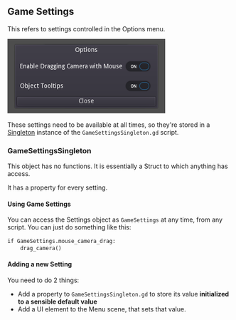 ## Game Settings

This refers to settings controlled in the Options menu.

![screenshot alt text](/docs/reference/images/options_menu.png)

These settings need to be available at all times, so they're stored in a [Singleton](https://docs.godotengine.org/en/3.5/tutorials/scripting/singletons_autoload.html) instance of the `GameSettingsSingleton.gd` script.

### GameSettingsSingleton

This object has no functions. It is essentially a Struct to which anything has access.

It has a property for every setting.

#### Using Game Settings

You can access the Settings object as `GameSettings` at any time, from any script. You can just do something like this:
```gdscript
if GameSettings.mouse_camera_drag:
	drag_camera()
```

#### Adding a new Setting

You need to do 2 things:
- Add a property to `GameSettingsSingleton.gd` to store its value **initialized to a sensible default value**
- Add a UI element to the Menu scene, that sets that value.
